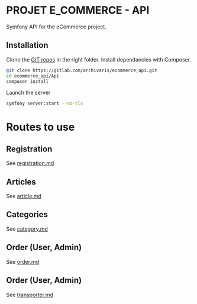 # PROJET E_COMMERCE - API

Symfony API for the eCommerce project.

## Installation

Clone the [GIT repos](https://gitlab.com/archivaris/ecommerce_api.git) in the right folder.
Install dependancies with Composer.

```bash
git clone https://gitlab.com/archivaris/ecommerce_api.git
cd ecommerce_api/Api
composer install
```

Launch the server

```bash
symfony server:start --no-tls
```

# Routes to use

## Registration

See [registration.md](routes-readmes/registration.md)

## Articles

See [article.md](routes-readmes/article.md)

## Categories

See [category.md](routes-readmes/category.md) 

## Order (User, Admin)

See [order.md](routes-readmes/order.md) 

## Order (User, Admin)

See [transporter.md](routes-readmes/transporter.md) 

